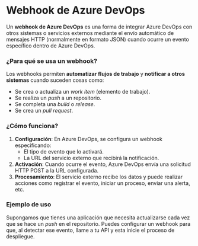 # Webhook de Azure DevOps

Un **webhook de Azure DevOps** es una forma de integrar Azure DevOps con otros sistemas o servicios externos mediante el envío automático de mensajes HTTP (normalmente en formato JSON) cuando ocurre un evento específico dentro de Azure DevOps.

### ¿Para qué se usa un webhook?
Los webhooks permiten **automatizar flujos de trabajo** y **notificar a otros sistemas** cuando suceden cosas como:
- Se crea o actualiza un *work item* (elemento de trabajo).
- Se realiza un *push* a un repositorio.
- Se completa una *build* o *release*.
- Se crea un *pull request*.

### ¿Cómo funciona?
1. **Configuración**: En Azure DevOps, se configura un webhook especificando:
   - El tipo de evento que lo activará.
   - La URL del servicio externo que recibirá la notificación.
2. **Activación**: Cuando ocurre el evento, Azure DevOps envía una solicitud HTTP POST a la URL configurada.
3. **Procesamiento**: El servicio externo recibe los datos y puede realizar acciones como registrar el evento, iniciar un proceso, enviar una alerta, etc.

### Ejemplo de uso
Supongamos que tienes una aplicación que necesita actualizarse cada vez que se hace un *push* en el repositorio. Puedes configurar un webhook para que, al detectar ese evento, llame a tu API y esta inicie el proceso de despliegue.